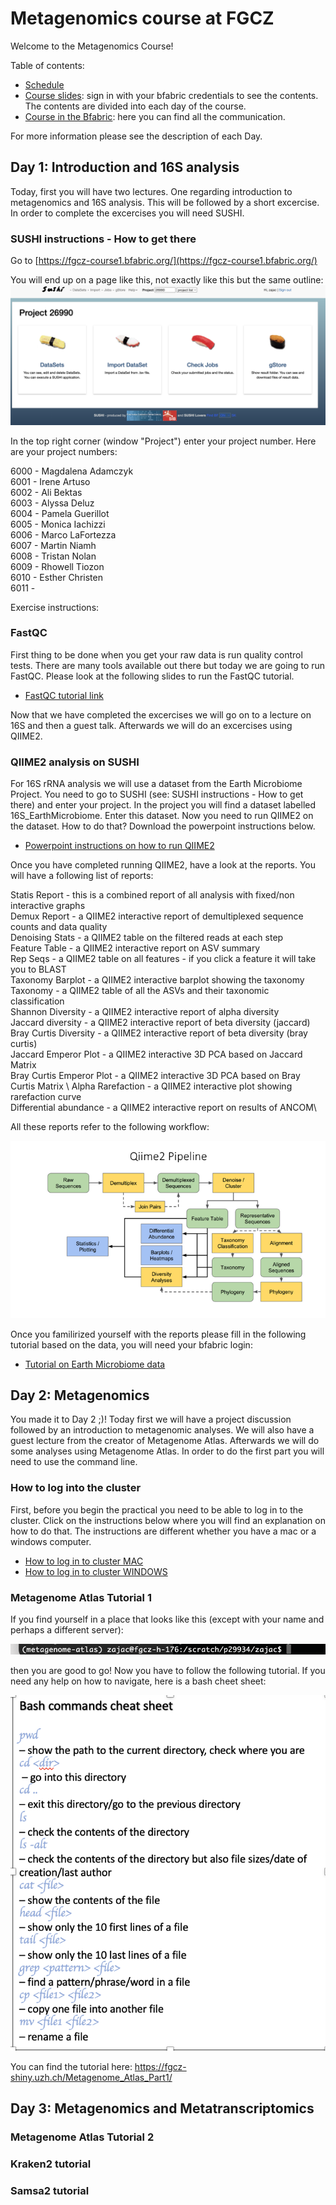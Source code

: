 # Metagenomics course at FGCZ

Welcome to the Metagenomics Course!

Table of contents:
* [Schedule]()
* [Course slides](): sign in with your bfabric credentials to see the contents. The contents are divided into each day of the course.
* [Course in the Bfabric](https://fgcz-bfabric.uzh.ch/bfabric/project/show.html?id=29934&tab=details): here you can find all the communication.


For more information please see the description of each Day.

## Day 1: Introduction and 16S analysis

Today, first you will have two lectures. One regarding introduction to metagenomics and 16S analysis. This will be followed by a short excercise. In order to complete the excercises you will need SUSHI.

### SUSHI instructions - How to get there

Go to [https://fgcz-course1.bfabric.org/](https://fgcz-course1.bfabric.org/)

You will end up on a page like this, not exactly like this but the same outline:
![plot](sushi_entry_page.png)

In the top right corner (window "Project") enter your project number.
Here are your project numbers:

6000 - Magdalena Adamczyk\
6001 - Irene Artuso\
6002 - Ali Bektas\
6003 - Alyssa Deluz\
6004 - Pamela Guerillot\
6005 - Monica Iachizzi\
6006 - Marco LaFortezza\
6007 - Martin Niamh\
6008 - Tristan Nolan\
6009 - Rhowell Tiozon\
6010 - Esther Christen\
6011 - 

Exercise instructions:

### FastQC

First thing to be done when you get your raw data is run quality control tests. There are many tools available out there but today we are going to run FastQC.
Please look at the following slides to run the FastQC tutorial.

* [FastQC tutorial link](FastQC.pptx)


Now that we have completed the excercises we will go on to a lecture on 16S and then a guest talk. Afterwards we will do an excercises using QIIME2.

### QIIME2 analysis on SUSHI

For 16S rRNA analysis we will use a dataset from the Earth Microbiome Project. 
You need to go to SUSHI (see: SUSHI instructions - How to get there) and enter your project. In the project you will find a dataset labelled 16S_EarthMicrobiome. Enter this dataset.
Now you need to run QIIME2 on the dataset. How to do that? Download the powerpoint instructions below.

* [Powerpoint instructions on how to run QIIME2](QIIME2.pptx)

Once you have completed running QIIME2, have a look at the reports. You will have a following list of reports:

Statis Report - this is a combined report of all analysis with fixed/non interactive graphs\
Demux Report - a QIIME2 interactive report of demultiplexed sequence counts and data quality\
Denoising Stats - a QIIME2 table on the filtered reads at each step\
Feature Table - a QIIME2 interactive report on ASV summary \
Rep Seqs - a QIIME2 table on all features - if you click a feature it will take you to BLAST\
Taxonomy Barplot - a QIIME2 interactive barplot showing the taxonomy\
Taxonomy - a QIIME2 table of all the ASVs and their taxonomic classification\
Shannon Diversity - a QIIME2 interactive report of alpha diversity \
Jaccard diversity - a QIIME2 interactive report of beta diversity (jaccard) \
Bray Curtis Diversity - a QIIME2 interactive report of beta diversity (bray curtis) \
Jaccard Emperor Plot - a QIIME2 interactive 3D PCA based on Jaccard Matrix \
Bray Curtis Emperor Plot - a QIIME2 interactive 3D PCA based on Bray Curtis Matrix \ 
Alpha Rarefaction - a QIIME2 interactive plot showing rarefaction curve \
Differential abundance - a QIIME2 interactive report on results of ANCOM\

All these reports refer to the following workflow:

![QIIME2 workflow](QIIME2.workflow.png)

Once you familirized yourself with the reports please fill in the following tutorial based on the data, you will need your bfabric login:

* [Tutorial on Earth Microbiome data](https://fgcz-shiny.uzh.ch/QIIME2_EarthMicrobiome/)

## Day 2: Metagenomics

You made it to Day 2 ;)! Today first we will have a project discussion followed by an introduction to metagenomic analyses. We will also have a guest lecture from the creator of Metagenome Atlas. Afterwards we will do some analyses using Metagenome Atlas. In order to do the first part you will need to use the command line.

### How to log into the cluster

First, before you begin the practical you need to be able to log in to the cluster. Click on the instructions below where you will find an explanation on how to do that. The instructions are different whether you have a mac or a windows computer. 

* [How to log in to cluster MAC](mac_cluster.md)
* [How to log in to cluster WINDOWS](window_cluster.md)

### Metagenome Atlas Tutorial 1

If you find yourself in a place that looks like this (except with your name and perhaps a different server):

![plot](cluster_location_scshot.png)

then you are good to go! Now you have to follow the following tutorial. If you need any help on how to navigate, here is a bash cheet sheet:

![plot](bashcheetsheet.png)

You can find the tutorial here: https://fgcz-shiny.uzh.ch/Metagenome_Atlas_Part1/

## Day 3: Metagenomics and Metatranscriptomics

### Metagenome Atlas Tutorial 2
### Kraken2 tutorial
### Samsa2 tutorial


